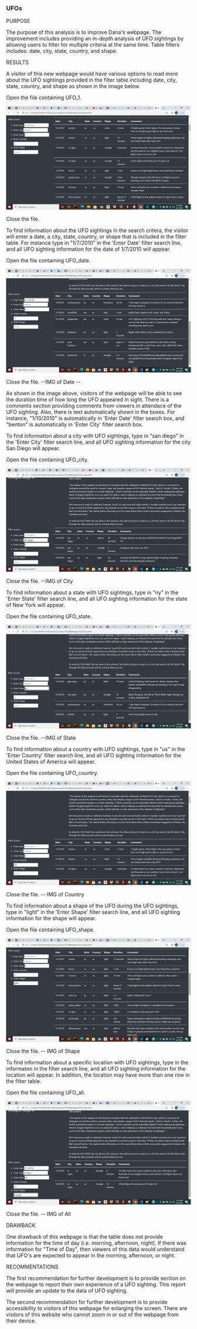 ### UFOs

PURPOSE

The purpose of this analysis is to improve Dana's webpage. The improvement includes providing an in-depth analysis of UFO sightings by allowing users to filter for multiple criteria at the same time. Table filters includes: date, city, state, country, and shape.

RESULTS

A visitor of this new webpage would have various options to read more about the UFO sightings provided in the filter table including date, city, state, country, and shape as shown in the image below.

Open the file containing UFO_1.

![UFO_1](/UFOs/static/images/UFO_1.png)

Close the file.

To find information about the UFO sightings in the search critera, the visitor will enter a date, a city, state, country, or shape that is included in the filter table. For instance type in  "1/7/2010" in the 'Enter Date' filter search line, and all UFO sighting information for the date of 1/7/2010 will appear.

Open the file containing UFO_date.

![UFO_1](/UFOs/static/images/UFO_date.png)

Close the file.
		--IMG of Date --

As shown in the image above, visitors of the webpage will be able to see the duration time of how long the UFO appeared in sight. There is a comments section providing comments from viewers in attendace of the UFO sighting. Also, there is text automatically shown in the boxes. For instance, "1/10/2010" is automatically in 'Enter Date' filter search box, and "benton" is automatically in 'Enter City' filter search box.

To find information about a city with UFO sightings, type in "san diego" in the 'Enter City' filter search line, and all UFO sighting information for the city San Diego will appear.

Open the file containing UFO_city.

![UFO_1](/UFOs/static/images/UFO_city.png)

Close the file.
		--IMG of City

To find information about a state with UFO sightings, type in "ny" in the 'Enter State' filter search line, and all UFO sighting information for the state of New York will appear.

Open the file containing UFO_state.

![UFO_1](/UFOs/static/images/UFO_state.png)

Close the file.
		--IMG of State

To find information about a country with UFO sightings, type in "us" in the 'Enter Country' filter search line, and all UFO sighting information for the United States of America will appear.

Open the file containing UFO_country.

![UFO_1](/UFOs/static/images/UFO_country.png)

Close the file.
		-- IMG of Country

To find information about a shape of the  UFO during the UFO sightings, type in  "light" in the 'Enter Shape' filter search line, and all UFO sighting information for the shape will appear.

Open the file containing UFO_shape.

![UFO_1](/UFOs/static/images/UFO_shape.png)

Close the file.
		-- IMG of Shape 

To find information about a specific location with UFO sightings, type in  the informaton in the filter search line, and all UFO sighting information for the location will appear. In addition, the location may have more than one row in the filter table. 

Open the file containing UFO_all.

![UFO_1](/UFOs/static/images/UFO_all.png)

Close the file.
		-- IMG of All

DRAWBACK

One drawback of this webpage is that the table does not provide information for the time of day (i.e. morning, afternoon, night). If there was information for "Time
of Day", then viewers of this data would understand that UFO's are expected to appear in the morning, afternoon, or night. 

RECOMMENTATIONS

The first recommendation for further development is to provide section on the webpage to report their own experience of a UFO sighting. This report will provide an update to the data of UFO sighting.

The second recommendation for further development is to provide accessibility to visitors of this webpage for enlarging the screen. There are visitors of this website who cannot zoom in or out of the webpage from their device. 


